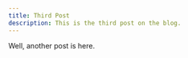 ```yaml
---
title: Third Post
description: This is the third post on the blog.
---
```


Well, another post is here.
